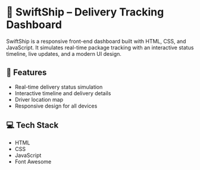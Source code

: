 # 🚚 SwiftShip – Delivery Tracking Dashboard

SwiftShip is a responsive front-end dashboard built with HTML, CSS, and JavaScript. It simulates real-time package tracking with an interactive status timeline, live updates, and a modern UI design.

## 🔧 Features
- Real-time delivery status simulation
- Interactive timeline and delivery details
- Driver location map
- Responsive design for all devices

## 💻 Tech Stack
- HTML
- CSS
- JavaScript
- Font Awesome



